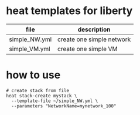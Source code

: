 # heat templates for liberty

|file|description|
|---|---|
|simple_NW.yml|create one simple network|
|simple_VM.yml|create one simple VM|



# how to use
```
# create stack from file
heat stack-create mystack \
  --template-file ~/simple_NW.yml \
  --parameters "NetworkName=mynetwork_100"


```
